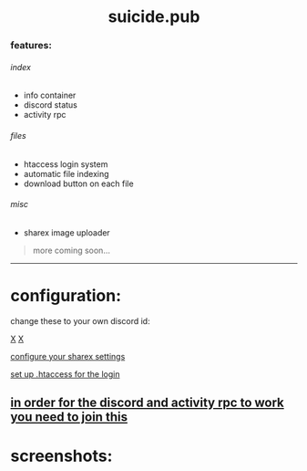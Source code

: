 <div align="center">
<h1>suicide.pub</h1>
</div>

### features:
###### index
* info container
* discord status
* activity rpc
###### files
* htaccess login system
* automatic file indexing
* download button on each file
###### misc
* sharex image uploader

> more coming soon...
------

configuration:
======
change these to your own discord id:

[X](https://github.com/federational/suicide.pub/blob/main/assets/js/jew.js#L2)
[X](https://github.com/federational/suicide.pub/blob/main/index.html#L70)

[configure your sharex settings](https://github.com/federational/suicide.pub/blob/main/up.php#L2-L5)

[set up .htaccess for the login](https://pastebin.com/raw/psC8dXm8)

[in order for the discord and activity rpc to work you need to join this](https://discord.gg/CqM3vn2t5M)
------
screenshots:
======
<img title="index" src="https://user-images.githubusercontent.com/114261164/213054479-b9c54d3a-e1f9-46bd-90ca-ab43d68c42e6.png" alt="" data-align="center">
<img title="files" src="https://user-images.githubusercontent.com/114261164/213054769-3b0bbd6f-4b15-483a-ba75-27bb65ddc9f4.png" alt="" data-align="center">
